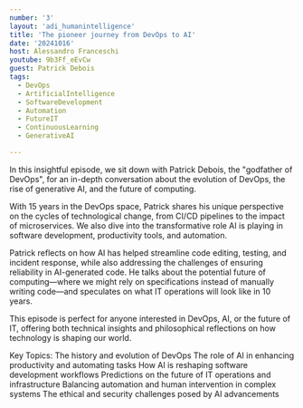 ```yaml
---
number: '3'
layout: 'adi_humanintelligence'
title: 'The pioneer journey from DevOps to AI'
date: '20241016'
host: Alessandro Franceschi
youtube: 9b3Ff_eEvCw
guest: Patrick Debois
tags:
  - DevOps
  - ArtificialIntelligence
  - SoftwareDevelopment
  - Automation
  - FutureIT
  - ContinuousLearning
  - GenerativeAI

---
```

In this insightful episode, we sit down with Patrick Debois, the "godfather of DevOps", for an in-depth conversation about the evolution of DevOps, the rise of generative AI, and the future of computing.

With 15 years in the DevOps space, Patrick shares his unique perspective on the cycles of technological change, from CI/CD pipelines to the impact of microservices. We also dive into the transformative role AI is playing in software development, productivity tools, and automation.

Patrick reflects on how AI has helped streamline code editing, testing, and incident response, while also addressing the challenges of ensuring reliability in AI-generated code. He talks about the potential future of computing—where we might rely on specifications instead of manually writing code—and speculates on what IT operations will look like in 10 years.

This episode is perfect for anyone interested in DevOps, AI, or the future of IT, offering both technical insights and philosophical reflections on how technology is shaping our world.

Key Topics:
The history and evolution of DevOps
The role of AI in enhancing productivity and automating tasks
How AI is reshaping software development workflows
Predictions on the future of IT operations and infrastructure
Balancing automation and human intervention in complex systems
The ethical and security challenges posed by AI advancements
